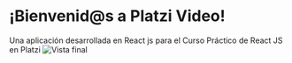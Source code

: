 # ¡Bienvenid@s a Platzi Video!
Una aplicación desarrollada en React js para el Curso Práctico de React JS en Platzi
![Vista final](./documentation/platzi-video-vista-final.gif)